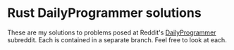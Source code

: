 # Rust DailyProgrammer solutions

These are my solutions to problems posed at Reddit's [DailyProgrammer](http://reddit.com/r/dailyprogrammer) subreddit. Each is contained in a separate branch. Feel free to look at each.


